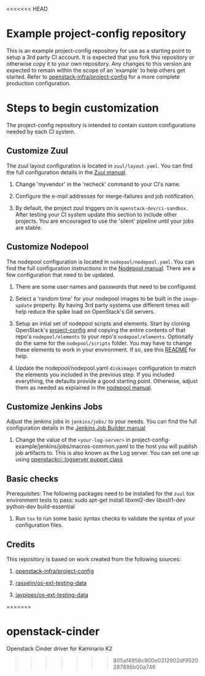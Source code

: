 <<<<<<< HEAD
# Example project-config repository

This is an example project-config repository for use as a
starting point to setup a 3rd party CI account. It is expected that you
fork this repository or otherwise copy it to your own repository. Any
changes to this version are expected to remain within the scope of an
'example' to help others get started. Refer to
[openstack-infra/project-config](https://git.openstack.org/cgit/openstack-infra/project-config/)
for a more complete production configuration.

# Steps to begin customization

The project-config repository is intended to contain custom configurations
needed by each CI system.

## Customize Zuul

The zuul layout configuration is located in `zuul/layout.yaml`. You can find
the full configuration details in the [Zuul manual](http://docs.openstack.org/infra/zuul/).

1. Change 'myvendor' in the 'recheck' command to your CI's name.

2. Configure the e-mail addresses for merge-failures and job notification.

3. By default, the project zuul triggers on is `openstack-dev/ci-sandbox`.
   After testing your CI system update this section to include other projects.
   You are encouraged to use the 'silent' pipeline until your jobs are stable.

## Customize Nodepool

The nodepool configuration is located in `nodepool/nodepool.yaml`. You can
find the full configuration instructions in the [Nodepool manual](http://docs.openstack.org/infra/nodepool/).
There are a few configuration that need to be updated.

1. There are some user names and passwords that need to be configured.

2. Select a 'random time' for your nodepool images to be built in the
   `image-update` property. By having 3rd party systems use different
   times will help reduce the spike load on OpenStack's Git servers.

3. Setup an intial set of nodepool scripts and elements. Start by cloning
   OpenStack's [project-config](https://git.openstack.org/cgit/openstack-infra/project-config/)
   and copying the entire contents of that repo's `nodepool/elements` to your repo's
   `nodepool/elements`. Optionally do the same for the `nodepool/scripts`
   folder. You may have to change these elements to work in your environment.
   If so, see this [README](http://git.openstack.org/cgit/openstack-infra/project-config/tree/nodepool/elements/README.rst)
   for help.

4. Update the nodepool/nodepool.yaml `diskimages` configuration to
   match the elements you included in the previous step. If you included everything, the defaults
   provide a good starting point. Otherwise, adjust them as needed as explained
   in the [nodepool manual](http://docs.openstack.org/infra/nodepool/configuration.html#diskimages).

## Customize Jenkins Jobs

Adjust the jenkins jobs in `jenkins/jobs/` to your needs. You can find the full configuration details in the
[Jenkins Job Builder manual](http://docs.openstack.org/infra/jenkins-job-builder/)

1. Change the value of the `<your-log-server>` in project-config-example/jenkins/jobs/macros-common.yaml
   to the host you will publish
   job artifacts to. This is also known as the Log server. You can set one up using
   [openstackci::logserver puppet class](https://git.openstack.org/cgit/openstack-infra/puppet-openstackci/tree/manifests/logserver.pp)

## Basic checks

Prerequisites: The following packages need to be installed for the `zuul` tox environment tests to pass:
sudo apt-get install libxml2-dev libxslt1-dev  python-dev build-essential

1. Run `tox` to run some basic syntax checks to validate the syntax of your configuration files.

## Credits

This repository is based on work created from the following sources:

1. [openstack-infra/project-config](https://git.openstack.org/cgit/openstack-infra/project-config/)

2. [rasselin/os-ext-testing-data](https://github.com/rasselin/os-ext-testing-data)

3. [jaypipes/os-ext-testing-data](https://github.com/jaypipes/os-ext-testing-data)

=======
# openstack-cinder
Openstack Cinder driver for Kaminario K2
>>>>>>> 805af4956c900e0312902df9520287886b00a746
